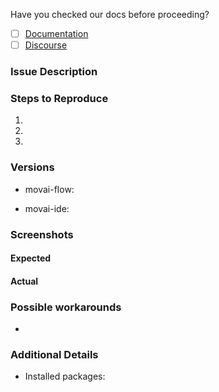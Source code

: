 Have you checked our docs before proceeding?
- [ ] [Documentation](https://flow.mov.ai/docs)
- [ ] [Discourse](https://forum.flow.mov.ai/)

### Issue Description
<!-- Describe your issue. -->

### Steps to Reproduce
<!-- Tell us how to reproduce it (include any useful information). -->
  1. 
  2. 
  3. 

### Versions
<!-- Result of `apt list movai-flow` command in your terminal -->
- movai-flow: 
<!-- Check the settings button on the IDE -->
- movai-ide: 

### Screenshots
<!-- Include result of `docks ps | grep mov.ai` on your terminal. -->

#### Expected
<!-- Expected result. -->

#### Actual
<!-- Actual result. -->

### Possible workarounds
<!-- List steps for a possible work around if you found any -->
- 

### Additional Details
<!-- Any additional detail you can provide. -->
- Installed packages:
